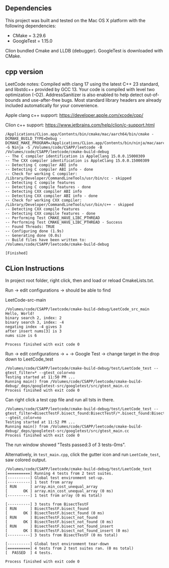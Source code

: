 ## Dependencies

This project was built and tested on the Mac OS X platform with the following dependencies:

* CMake = 3.29.6
* GoogleTest = 1.15.0

Clion bundled Cmake and LLDB (debugger). GoogleTest is downloaded with CMake.

## cpp version

LeetCode notes: Compiled with clang 17 using the latest C++ 23 standard, and libstdc++ provided by GCC 13. Your code is compiled with level two optimization (-O2). AddressSanitizer is also enabled to help detect out-of-bounds and use-after-free bugs. Most standard library headers are already included automatically for your convenience.

Apple clang c++ support: https://developer.apple.com/xcode/cpp/

Clion c++ support: https://www.jetbrains.com/help/clion/c-support.html

```shell
/Applications/CLion.app/Contents/bin/cmake/mac/aarch64/bin/cmake -DCMAKE_BUILD_TYPE=Debug -DCMAKE_MAKE_PROGRAM=/Applications/CLion.app/Contents/bin/ninja/mac/aarch64/ninja -G Ninja -S /Volumes/code/CSAPP/leetcode -B /Volumes/code/CSAPP/leetcode/cmake-build-debug
-- The C compiler identification is AppleClang 15.0.0.15000309
-- The CXX compiler identification is AppleClang 15.0.0.15000309
-- Detecting C compiler ABI info
-- Detecting C compiler ABI info - done
-- Check for working C compiler: /Library/Developer/CommandLineTools/usr/bin/cc - skipped
-- Detecting C compile features
-- Detecting C compile features - done
-- Detecting CXX compiler ABI info
-- Detecting CXX compiler ABI info - done
-- Check for working CXX compiler: /Library/Developer/CommandLineTools/usr/bin/c++ - skipped
-- Detecting CXX compile features
-- Detecting CXX compile features - done
-- Performing Test CMAKE_HAVE_LIBC_PTHREAD
-- Performing Test CMAKE_HAVE_LIBC_PTHREAD - Success
-- Found Threads: TRUE
-- Configuring done (1.9s)
-- Generating done (0.0s)
-- Build files have been written to: /Volumes/code/CSAPP/leetcode/cmake-build-debug

[Finished]
```

## CLion Instructions

In project root folder, right click, then and load or reload CmakeLists.txt.

Run -> edit configurations -> should be able to find

LeetCode-src-main

```shell
/Volumes/code/CSAPP/leetcode/cmake-build-debug/LeetCode_src_main
Hello, World!
binary search 2, index: 2
binary search 3, index: -4
negating index -4 gives 3
after insert nums[3] is 3
nums size is 6

Process finished with exit code 0
```

Run -> edit configurations -> + -> Google Test -> change target in the drop down to LeetCode_test

```shell
/Volumes/code/CSAPP/leetcode/cmake-build-debug/test/LeetCode_test --gtest_filter=* --gtest_color=no
Testing started at 11:50 PM ...
Running main() from /Volumes/code/CSAPP/leetcode/cmake-build-debug/_deps/googletest-src/googletest/src/gtest_main.cc
Process finished with exit code 0
```

Can right click a test cpp file and run all tsts in there.

```shell
/Volumes/code/CSAPP/leetcode/cmake-build-debug/test/LeetCode_test --gtest_filter=BisectTestF.bisect_found:BisectTestF/*.bisect_found:BisectTestF.bisect_found/*:*/BisectTestF.bisect_found/*:*/BisectTestF/*.bisect_found:BisectTestF.bisect_not_found:BisectTestF/*.bisect_not_found:BisectTestF.bisect_not_found/*:*/BisectTestF.bisect_not_found/*:*/BisectTestF/*.bisect_not_found:BisectTestF.bisect_not_found_insert:BisectTestF/*.bisect_not_found_insert:BisectTestF.bisect_not_found_insert/*:*/BisectTestF.bisect_not_found_insert/*:*/BisectTestF/*.bisect_not_found_insert --gtest_color=no
Testing started at 11:52 PM ...
Running main() from /Volumes/code/CSAPP/leetcode/cmake-build-debug/_deps/googletest-src/googletest/src/gtest_main.cc
Process finished with exit code 0
```

The run window showed "Tests passed:3 of 3 tests-0ms".

Alternatively, in `test_main.cpp`, click the gutter icon and run `LeetCode_test`, saw colored output.

```shell
/Volumes/code/CSAPP/leetcode/cmake-build-debug/test/LeetCode_test
[==========] Running 4 tests from 2 test suites.
[----------] Global test environment set-up.
[----------] 1 test from array
[ RUN      ] array.min_cost_unequal_array
[       OK ] array.min_cost_unequal_array (0 ms)
[----------] 1 test from array (0 ms total)

[----------] 3 tests from BisectTestF
[ RUN      ] BisectTestF.bisect_found
[       OK ] BisectTestF.bisect_found (0 ms)
[ RUN      ] BisectTestF.bisect_not_found
[       OK ] BisectTestF.bisect_not_found (0 ms)
[ RUN      ] BisectTestF.bisect_not_found_insert
[       OK ] BisectTestF.bisect_not_found_insert (0 ms)
[----------] 3 tests from BisectTestF (0 ms total)

[----------] Global test environment tear-down
[==========] 4 tests from 2 test suites ran. (0 ms total)
[  PASSED  ] 4 tests.

Process finished with exit code 0
```